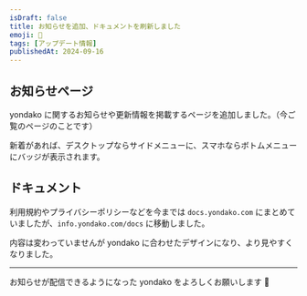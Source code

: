 ```yaml
---
isDraft: false
title: お知らせを追加、ドキュメントを刷新しました
emoji: 📰
tags: [アップデート情報]
publishedAt: 2024-09-16
---
```


## お知らせページ

yondako に関するお知らせや更新情報を掲載するページを追加しました。（今ご覧のページのことです）

新着があれば、デスクトップならサイドメニューに、スマホならボトムメニューにバッジが表示されます。

## ドキュメント

利用規約やプライバシーポリシーなどを今までは `docs.yondako.com` にまとめていましたが、`info.yondako.com/docs` に移動しました。

内容は変わっていませんが yondako に合わせたデザインになり、より見やすくなりました。

---

お知らせが配信できるようになった yondako をよろしくお願いします 🐙
